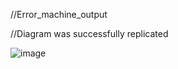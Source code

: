 //Error_machine_output

//Diagram was successfully replicated

![image](https://github.com/user-attachments/assets/642e2ac1-b5a2-4646-9b65-32edafaab229)
